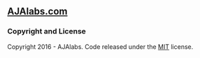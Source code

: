 ## [AJAlabs.com](http://AJAlabs.com)


### Copyright and License

Copyright 2016 - AJAlabs. Code released under the [MIT](#) license.